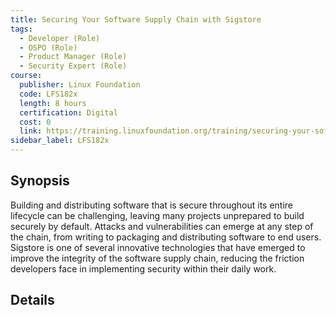 ```yaml
---
title: Securing Your Software Supply Chain with Sigstore 
tags:
  - Developer (Role)
  - OSPO (Role)
  - Product Manager (Role)
  - Security Expert (Role)
course:
  publisher: Linux Foundation
  code: LFS182x
  length: 8 hours
  certification: Digital
  cost: 0
  link: https://training.linuxfoundation.org/training/securing-your-software-supply-chain-with-sigstore-lfs182x/
sidebar_label: LFS182x
---
```


## Synopsis

Building and distributing software that is secure throughout its entire lifecycle can be challenging, leaving many projects unprepared to build securely by default. Attacks and vulnerabilities can emerge at any step of the chain, from writing to packaging and distributing software to end users. Sigstore is one of several innovative technologies that have emerged to improve the integrity of the software supply chain, reducing the friction developers face in implementing security within their daily work.

## Details

<CourseDetails course={frontMatter.course}/>


